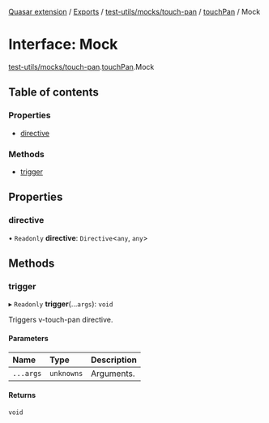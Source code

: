 [Quasar extension](../index.md) / [Exports](../modules.md) / [test-utils/mocks/touch-pan](../modules/test_utils_mocks_touch_pan.md) / [touchPan](../modules/test_utils_mocks_touch_pan.touchPan.md) / Mock

# Interface: Mock

[test-utils/mocks/touch-pan](../modules/test_utils_mocks_touch_pan.md).[touchPan](../modules/test_utils_mocks_touch_pan.touchPan.md).Mock

## Table of contents

### Properties

- [directive](test_utils_mocks_touch_pan.touchPan.Mock.md#directive)

### Methods

- [trigger](test_utils_mocks_touch_pan.touchPan.Mock.md#trigger)

## Properties

### directive

• `Readonly` **directive**: `Directive`<`any`, `any`\>

## Methods

### trigger

▸ `Readonly` **trigger**(...`args`): `void`

Triggers v-touch-pan directive.

#### Parameters

| Name | Type | Description |
| :------ | :------ | :------ |
| `...args` | `unknowns` | Arguments. |

#### Returns

`void`
